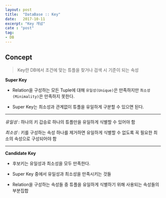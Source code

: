 ```yaml
---
layout: post
title:  "DataBase :: Key"
date:   2017-10-11
excerpt: "Key 개념"
cate : "post"
tag:
- DB
---
```


## Concept

> Key란 DB에서 조건에 맞는 튜플을 찾거나 검색 시 기준이 되는 속성

**Super Key**

* Relation을 구성하는 모든 Tuple에 대해 `유일성(Unique)`은 만족하지만 `최소성(Minimality)`은 만족하지 못한다.

* Super Key는 최소성과 관계없이 튜플을 유일하게 구분할 수 있으면 된다.

---

*유일성* : 하나의 키 갑승로 하나의 튜플만을 유일하게 식별할 수 있어야 함

*최소성* : 키를 구성하는 속성 하나를 제거하면 유일하게 식별할 수 없도록 꼭 필요한 최소의 속성으로 구성되어야 함

---


**Candidate Key**

* 후보키는 유일성과 최소성을 모두 만족한다.

* Super Key 중에서 유일성과 최소성을 만족시키는 것들

* Relation을 구성하는 속성들 중 튜플을 유일하게 식별하기 위해 사용되는 속성들의 부분집합


